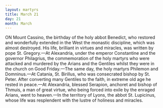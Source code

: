 ```yaml
---
layout: martyrs
title: March 21
day: 21
month: March
---
```

ON Mount Cassino, the birthday of the holy abbot
Benedict, who restored and wonderfully extended
in the West the monastic discipline, which was almost destroyed. His life, brilliant in virtues and
miracles, was written by pope St. Gregory.&mdash;At
Alexandria, under the emperor Constantine and the
governor Philagrius, the commemoration of the holy
martyrs who were attacked and murdered by the
Arians and the Gentiles whilst they were in the
church on Good Friday.&mdash;The same day, the holy
martyrs Philemon and Domninus.&mdash;At Catania, St.
Birillus, who was consecrated bishop by St. Peter.
After converting many Gentiles to the faith, in extreme old age he rested in peace.&mdash;At Alexandria,
blessed Serapion, anchoret and bishop of Thmuis, a
man of great virtue, who being forced into exile by
the enraged Arians, went to heaven.&mdash;In the territory of Lyons, the abbot St. Lupicinus, whose life
was resplendent with the lustre of holiness and
miracles.
